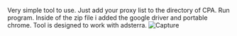 Very simple tool to use. Just add your proxy list to the directory of CPA. Run program. Inside of the zip file i added the google driver and portable chrome. 
Tool is designed to work with adsterra. 
![Capture](https://github.com/user-attachments/assets/db7c3b8c-788b-4d8e-a44f-c1f26430a505)
